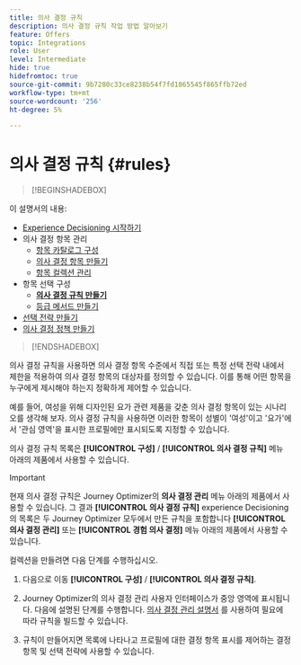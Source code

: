 ```yaml
---
title: 의사 결정 규칙
description: 의사 결정 규칙 작업 방법 알아보기
feature: Offers
topic: Integrations
role: User
level: Intermediate
hide: true
hidefromtoc: true
source-git-commit: 9b7280c33ce8238b54f7fd1865545f865ffb72ed
workflow-type: tm+mt
source-wordcount: '256'
ht-degree: 5%

---
```


# 의사 결정 규칙 {#rules}

>[!BEGINSHADEBOX]

이 설명서의 내용:

* [Experience Decisioning 시작하기](gs-experience-decisioning.md)
* 의사 결정 항목 관리
   * [항목 카탈로그 구성](catalogs.md)
   * [의사 결정 항목 만들기](items.md)
   * [항목 컬렉션 관리](collections.md)
* 항목 선택 구성
   * **[의사 결정 규칙 만들기](rules.md)**
   * [등급 메서드 만들기](ranking.md)
* [선택 전략 만들기](selection-strategies.md)
* [의사 결정 정책 만들기](create-decision.md)

>[!ENDSHADEBOX]

의사 결정 규칙을 사용하면 의사 결정 항목 수준에서 직접 또는 특정 선택 전략 내에서 제한을 적용하여 의사 결정 항목의 대상자를 정의할 수 있습니다. 이를 통해 어떤 항목을 누구에게 제시해야 하는지 정확하게 제어할 수 있습니다.

예를 들어, 여성을 위해 디자인된 요가 관련 제품을 갖춘 의사 결정 항목이 있는 시나리오를 생각해 보자. 의사 결정 규칙을 사용하면 이러한 항목이 성별이 &#39;여성&#39;이고 &#39;요가&#39;에서 &#39;관심 영역&#39;을 표시한 프로필에만 표시되도록 지정할 수 있습니다.

의사 결정 규칙 목록은 **[!UICONTROL 구성]** / **[!UICONTROL 의사 결정 규칙]** 메뉴 아래의 제품에서 사용할 수 있습니다.

<!--![](assets/decision-rules-list.png)-->

>[!IMPORTANT]
>
>현재 의사 결정 규칙은 Journey Optimizer의 **의사 결정 관리** 메뉴 아래의 제품에서 사용할 수 있습니다. 그 결과 **[!UICONTROL 의사 결정 규칙]** experience Decisioning의 목록은 두 Journey Optimizer 모두에서 만든 규칙을 포함합니다 **[!UICONTROL 의사 결정 관리]** 또는 **[!UICONTROL 경험 의사 결정]** 메뉴 아래의 제품에서 사용할 수 있습니다.

컬렉션을 만들려면 다음 단계를 수행하십시오.

1. 다음으로 이동 **[!UICONTROL 구성]** / **[!UICONTROL 의사 결정 규칙]**.
1. Journey Optimizer의 의사 결정 관리 사용자 인터페이스가 중앙 영역에 표시됩니다. 다음에 설명된 단계를 수행합니다. [의사 결정 관리 설명서](../offers/offer-library/creating-decision-rules.md) 를 사용하여 필요에 따라 규칙을 빌드할 수 있습니다.

1. 규칙이 만들어지면 목록에 나타나고 프로필에 대한 결정 항목 표시를 제어하는 결정 항목 및 선택 전략에 사용할 수 있습니다.
